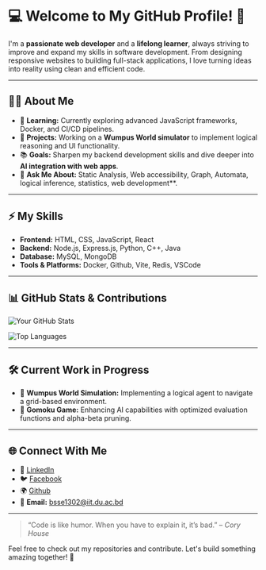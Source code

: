 # 💻 Welcome to My GitHub Profile! 👋

I'm a **passionate web developer** and a **lifelong learner**, always striving to improve and expand my skills in software development. From designing responsive websites to building full-stack applications, I love turning ideas into reality using clean and efficient code.

---

## 🧑‍💻 About Me

- 🌱 **Learning:** Currently exploring advanced JavaScript frameworks, Docker, and CI/CD pipelines.
- 🚀 **Projects:** Working on a **Wumpus World simulator** to implement logical reasoning and UI functionality.
- 📚 **Goals:** Sharpen my backend development skills and dive deeper into **AI integration with web apps**.
- 💬 **Ask Me About:** Static Analysis, Web accessibility, Graph, Automata, logical inference, statistics, web development**.

---

## ⚡ My Skills
- **Frontend:** HTML, CSS, JavaScript, React
- **Backend:** Node.js, Express.js, Python, C++, Java
- **Database:** MySQL, MongoDB
- **Tools & Platforms:** Docker, Github, Vite, Redis, VSCode

---

## 📊 GitHub Stats & Contributions
![Your GitHub Stats](https://github-readme-stats.vercel.app/api?username=swadhinpal&show_icons=true&theme=radical)

![Top Languages](https://github-readme-stats.vercel.app/api/top-langs/?username=swadhinpal&layout=compact&theme=radical)

<!-- ![GitHub Contributions Graph](https://activity-graph.herokuapp.com/graph?username=swadhinpal&theme=redical) -->

---

## 🛠️ Current Work in Progress

- 🔭 **Wumpus World Simulation:** Implementing a logical agent to navigate a grid-based environment.
- 🧩 **Gomoku Game:** Enhancing AI capabilities with optimized evaluation functions and alpha-beta pruning.

---

## 🌐 Connect With Me
- 🏢 [LinkedIn](https://www.linkedin.com/in/swadhinpal/)
- 🐦 [Facebook](https://www.facebook.com/swadhin.pal.982)
- 🌍 [Github](https://github.com/swadhinpal)
- 📧 **Email:** bsse1302@iit.du.ac.bd

---

> “Code is like humor. When you have to explain it, it’s bad.” – *Cory House*

Feel free to check out my repositories and contribute. Let's build something amazing together! 🚀
